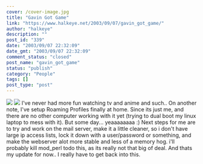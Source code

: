 ```yaml
---
cover: /cover-image.jpg
title: "Gavin Got Game"
link: "https://www.halkeye.net/2003/09/07/gavin_got_game/"
author: "halkeye"
description: ""
post_id: "339"
date: "2003/09/07 22:32:09"
date_gmt: "2003/09/07 22:32:09"
comment_status: "closed"
post_name: "gavin_got_game"
status: "publish"
category: "People"
tags: []
post_type: "post"
---
```


![](http://farm3.static.flickr.com/2773/4201688685_95deeee9ac_t.jpg) ![](http://farm3.static.flickr.com/2786/4201688511_0d1e3ddb3e_t.jpg) I've never had more fun watching tv and anime and such.. On another note, I've setup Roaming Profiles finally at home. Since its just me, and there are no other computer working with it yet (trying to dual boot my linux laptop to mess with it). But some day... yeaaaaaaaa :) Next steps for me are to try and work on the mail server, make it a little cleaner, so i don't have large ip access lists, lock it down with a user/password or something, and make the webserver alot more stable and less of a memory hog. i'll probably kill mod_perl todo this, as its really not that big of deal. And thats my update for now.. I really have to get back into this.
